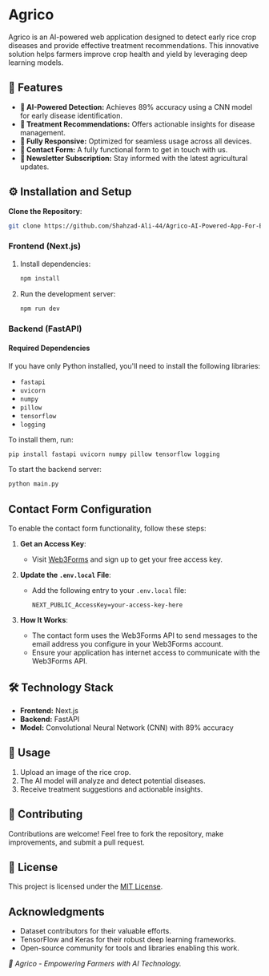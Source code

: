 # Agrico

Agrico is an AI-powered web application designed to detect early rice crop diseases and provide effective treatment recommendations. This innovative solution helps farmers improve crop health and yield by leveraging deep learning models.

## 🌿 Features

- **🚀 AI-Powered Detection:** Achieves 89% accuracy using a CNN model for early disease identification.
- **💊 Treatment Recommendations:** Offers actionable insights for disease management.
- **📱 Fully Responsive:** Optimized for seamless usage across all devices.
- **📧 Contact Form:** A fully functional form to get in touch with us.
- **📰 Newsletter Subscription:** Stay informed with the latest agricultural updates.


## ⚙️ Installation and Setup

**Clone the Repository**:
   ```bash
   git clone https://github.com/Shahzad-Ali-44/Agrico-AI-Powered-App-For-Early-Rice-Crops-Disease-Detection.git
   ```

### Frontend (Next.js)

1. Install dependencies:
   ```bash
   npm install
   ```

2. Run the development server:
   ```bash
   npm run dev
   ```

### Backend (FastAPI)

#### Required Dependencies

If you have only Python installed, you'll need to install the following libraries:

- `fastapi`
- `uvicorn`
- `numpy`
- `pillow`
- `tensorflow`
- `logging`

To install them, run:

```bash
pip install fastapi uvicorn numpy pillow tensorflow logging
```

To start the backend server:

```bash
python main.py
```
## Contact Form Configuration

To enable the contact form functionality, follow these steps:

1. **Get an Access Key**:
   - Visit [Web3Forms](https://web3forms.com/) and sign up to get your free access key.

2. **Update the `.env.local` File**:
   - Add the following entry to your `.env.local` file:
     ```env
     NEXT_PUBLIC_AccessKey=your-access-key-here
     ```

3. **How It Works**:
   - The contact form uses the Web3Forms API to send messages to the email address you configure in your Web3Forms account.
   - Ensure your application has internet access to communicate with the Web3Forms API.

## 🛠 Technology Stack

- **Frontend:** Next.js
- **Backend:** FastAPI
- **Model:** Convolutional Neural Network (CNN) with 89% accuracy


## 🚀 Usage

1. Upload an image of the rice crop.
2. The AI model will analyze and detect potential diseases.
3. Receive treatment suggestions and actionable insights.


## 🤝 Contributing

Contributions are welcome! Feel free to fork the repository, make improvements, and submit a pull request.


## 📜 License

This project is licensed under the [MIT License](LICENSE).

## Acknowledgments
- Dataset contributors for their valuable efforts.
- TensorFlow and Keras for their robust deep learning frameworks.
- Open-source community for tools and libraries enabling this work. 


*🌾 Agrico - Empowering Farmers with AI Technology.*

